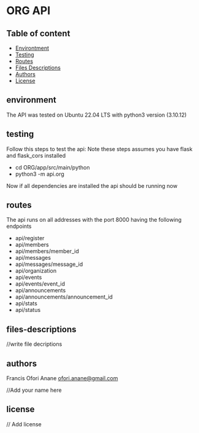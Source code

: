 # ORG API
## Table of content
* [Environtment](#environment)
* [Testing](#testing)
* [Routes](#routes)
* [Files Descriptions](#files-descriptions)
* [Authors](#authors)
* [License](#license)

## environment
The API was tested on Ubuntu 22.04 LTS with python3 version (3.10.12)

## testing
Follow this steps to test the api:
Note these steps assumes you have flask and flask_cors installed

* cd ORG/app/src/main/python
* python3 -m api.org

Now if all dependencies are installed the api should be running now

## routes
The api runs on all addresses with the port 8000 having the following endpoints

* api/register
* api/members
* api/members/member_id
* api/messages
* api/messages/message_id
* api/organization
* api/events
* api/events/event_id
* api/announcements
* api/announcements/announcement_id
* api/stats
* api/status


## files-descriptions
//write file decriptions
## authors
Francis Ofori Anane <ofori.anane@gmail.com>

//Add your name here

## license
// Add license
